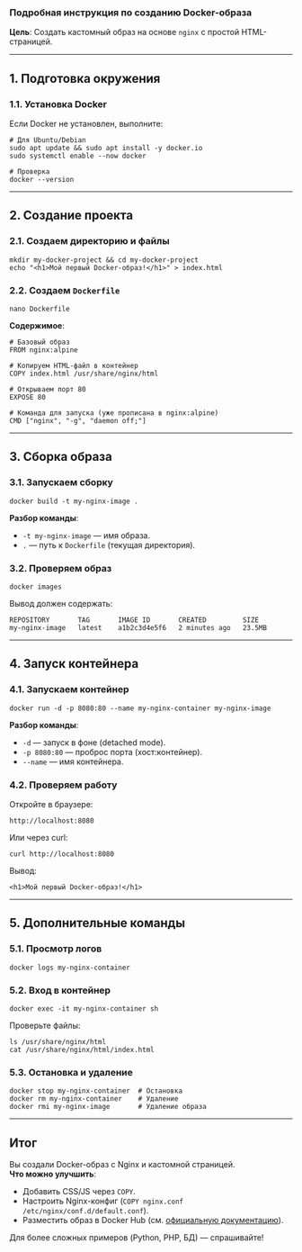 ### **Подробная инструкция по созданию Docker-образа**  
**Цель**: Создать кастомный образ на основе `nginx` с простой HTML-страницей.  

---

## **1. Подготовка окружения**
### **1.1. Установка Docker**
Если Docker не установлен, выполните:  
```
# Для Ubuntu/Debian
sudo apt update && sudo apt install -y docker.io
sudo systemctl enable --now docker

# Проверка
docker --version
```

---

## **2. Создание проекта**
### **2.1. Создаем директорию и файлы**
```
mkdir my-docker-project && cd my-docker-project
echo "<h1>Мой первый Docker-образ!</h1>" > index.html
```

### **2.2. Создаем `Dockerfile`**
```
nano Dockerfile
```
**Содержимое**:
```
# Базовый образ
FROM nginx:alpine

# Копируем HTML-файл в контейнер
COPY index.html /usr/share/nginx/html

# Открываем порт 80
EXPOSE 80

# Команда для запуска (уже прописана в nginx:alpine)
CMD ["nginx", "-g", "daemon off;"]
```

---

## **3. Сборка образа**
### **3.1. Запускаем сборку**
```
docker build -t my-nginx-image .
```
**Разбор команды**:  
- `-t my-nginx-image` — имя образа.  
- `.` — путь к `Dockerfile` (текущая директория).  

### **3.2. Проверяем образ**
```
docker images
```
Вывод должен содержать:  
```
REPOSITORY       TAG       IMAGE ID       CREATED         SIZE
my-nginx-image   latest    a1b2c3d4e5f6   2 minutes ago   23.5MB
```

---

## **4. Запуск контейнера**
### **4.1. Запускаем контейнер**
```
docker run -d -p 8080:80 --name my-nginx-container my-nginx-image
```
**Разбор команды**:  
- `-d` — запуск в фоне (detached mode).  
- `-p 8080:80` — проброс порта (хост:контейнер).  
- `--name` — имя контейнера.  

### **4.2. Проверяем работу**
Откройте в браузере:  
```
http://localhost:8080
```
Или через curl:  
```
curl http://localhost:8080
```
Вывод:  
```
<h1>Мой первый Docker-образ!</h1>
```

---

## **5. Дополнительные команды**
### **5.1. Просмотр логов**
```
docker logs my-nginx-container
```

### **5.2. Вход в контейнер**
```
docker exec -it my-nginx-container sh
```
Проверьте файлы:  
```
ls /usr/share/nginx/html
cat /usr/share/nginx/html/index.html
```

### **5.3. Остановка и удаление**
```
docker stop my-nginx-container  # Остановка
docker rm my-nginx-container    # Удаление
docker rmi my-nginx-image       # Удаление образа
```

---

## **Итог**
Вы создали Docker-образ с Nginx и кастомной страницей.  
**Что можно улучшить**:  
- Добавить CSS/JS через `COPY`.  
- Настроить Nginx-конфиг (`COPY nginx.conf /etc/nginx/conf.d/default.conf`).  
- Разместить образ в Docker Hub (см. [официальную документацию](https://docs.docker.com/get-started/04_sharing_app/)).  

Для более сложных примеров (Python, PHP, БД) — спрашивайте!
